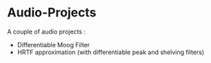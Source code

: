 # Audio-Projects
A couple of audio projects : 
- Differentiable Moog Filter
- HRTF approximation (with differentiable peak and shelving filters) 
